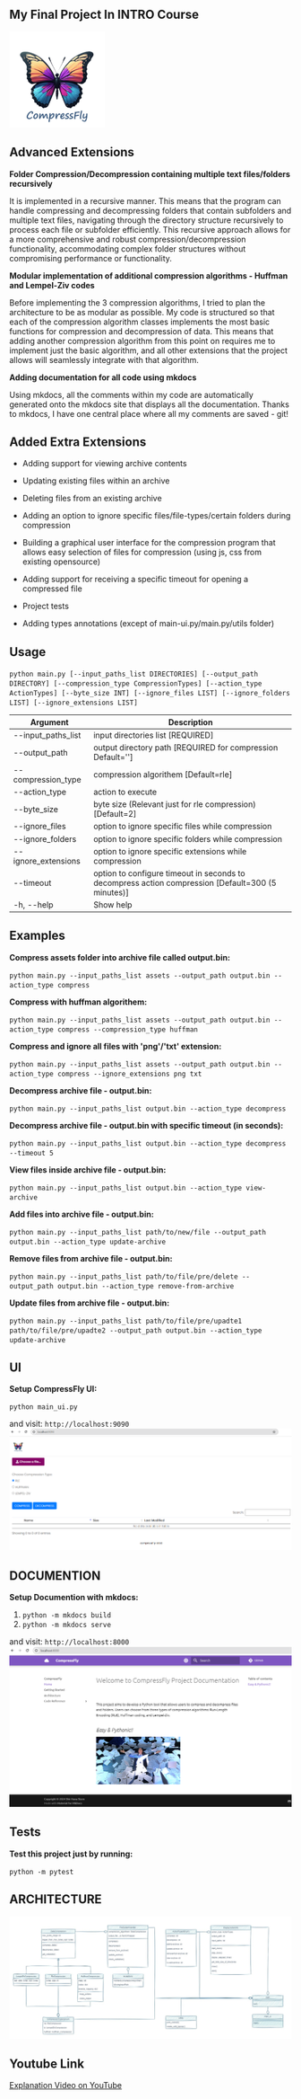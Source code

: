 ## My Final Project In INTRO Course
<img src="static\images\compress_fly.jpg" width="170" height="170" />

## Advanced Extensions

**Folder Compression/Decompression containing multiple text files/folders recursively**

It is implemented in a recursive manner. This means that the program can handle compressing and decompressing folders that contain subfolders and multiple text files, navigating through the directory structure recursively to process each file or subfolder efficiently. This recursive approach allows for a more comprehensive and robust compression/decompression functionality, accommodating complex folder structures without compromising performance or functionality.

**Modular implementation of additional compression algorithms - Huffman and Lempel-Ziv codes**

Before implementing the 3 compression algorithms, I tried to plan the architecture to be as modular as possible. My code is structured so that each of the compression algorithm classes implements the most basic functions for compression and decompression of data. This means that adding another compression algorithm from this point on requires me to implement just the basic algorithm, and all other extensions that the project allows will seamlessly integrate with that algorithm.

**Adding documentation for all code using mkdocs**

Using mkdocs, all the comments within my code are automatically generated onto the mkdocs site that displays all the documentation. Thanks to mkdocs, I have one central place where all my comments are saved - git!


## Added Extra Extensions

* Adding support for viewing archive contents

* Updating existing files within an archive

* Deleting files from an existing archive

* Adding an option to ignore specific files/file-types/certain folders during compression

* Building a graphical user interface for the compression program that allows easy selection of files for compression (using js, css from existing opensource)

* Adding support for receiving a specific timeout for opening a compressed file

* Project tests

* Adding types annotations (except of main-ui.py/main.py/utils folder)


## Usage

`python main.py [--input_paths_list DIRECTORIES] [--output_path DIRECTORY] [--compression_type CompressionTypes] [--action_type ActionTypes] [--byte_size INT] [--ignore_files LIST] [--ignore_folders LIST] [--ignore_extensions LIST]`

| Argument                            | Description                                                                                       |
|-------------------------------------|---------------------------------------------------------------------------------------------------|  
| --input_paths_list                  | input directories list [REQUIRED]                                                                 |  
| --output_path                       | output directory path  [REQUIRED for compression Default='']                                      |
| --compression_type                  | compression algorithem [Default=rle]                                                              |
| --action_type                       | action to execute                                                                                 |
| --byte_size                         | byte size (Relevant just for rle compression) [Default=2]                                         |
| --ignore_files                      | option to ignore specific files while compression                                                 |
| --ignore_folders                    | option to ignore specific folders while compression                                               |
| --ignore_extensions                 | option to ignore specific extensions while compression                                            |
| --timeout                           | option to configure timeout in seconds to decompress action compression [Default=300 (5 minutes)] |
| -h, --help                          | Show help                                                                                         |

## Examples

**Compress assets folder into archive file called output.bin:**

`python main.py --input_paths_list assets --output_path output.bin --action_type compress`

**Compress with huffman algorithem:**

`python main.py --input_paths_list assets --output_path output.bin --action_type compress --compression_type huffman`

**Compress and ignore all files with 'png'/'txt' extension:**

`python main.py --input_paths_list assets --output_path output.bin --action_type compress --ignore_extensions png txt`

**Decompress archive file - output.bin:**

`python main.py --input_paths_list output.bin --action_type decompress`

**Decompress archive file - output.bin with specific timeout (in seconds):**

`python main.py --input_paths_list output.bin --action_type decompress --timeout 5`

**View files inside archive file - output.bin:**

`python main.py --input_paths_list output.bin --action_type view-archive`

**Add files into archive file - output.bin:**

`python main.py --input_paths_list path/to/new/file --output_path output.bin --action_type update-archive`

**Remove files from archive file - output.bin:**

`python main.py --input_paths_list path/to/file/pre/delete --output_path output.bin --action_type remove-from-archive`

**Update files from archive file - output.bin:**

`python main.py --input_paths_list path/to/file/pre/upadte1 path/to/file/pre/upadte2 --output_path output.bin --action_type update-archive`


## UI 

**Setup CompressFly UI:**

`python main_ui.py`

and visit: `http://localhost:9090`
<img src="assets\compressfly_ui.png" />

##

## DOCUMENTION

**Setup Documention with mkdocs:**

1) `python -m mkdocs build`
2) `python -m mkdocs serve`

and visit: `http://localhost:8000`
<img src="assets\mkdocs_page.png" />

##

## Tests

**Test this project just by running:**

`python -m pytest`

## ARCHITECTURE
![ARCHITECTURE](assets/compression-architecture2.jpg)

## Youtube Link

[Explanation Video on YouTube](https://youtu.be/bQ3B09coek8)
